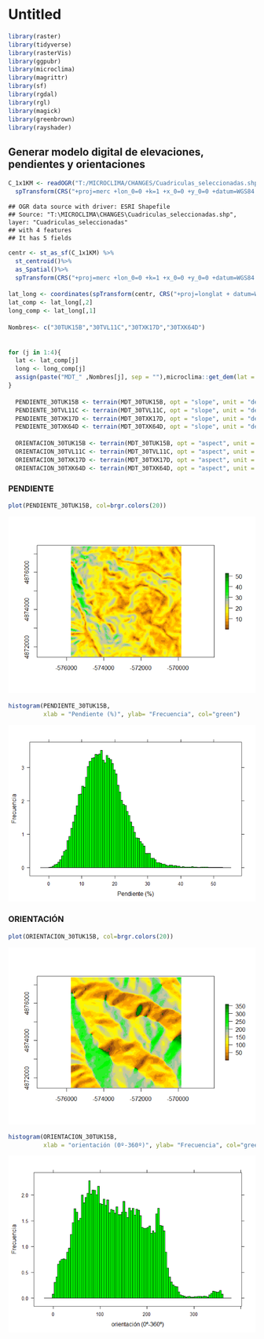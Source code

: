 Untitled
================

``` r
library(raster)
library(tidyverse)
library(rasterVis)
library(ggpubr)
library(microclima)
library(magrittr)
library(sf)
library(rgdal)
library(rgl)
library(magick)
library(greenbrown)
library(rayshader)
```

## Generar modelo digital de elevaciones, pendientes y orientaciones

``` r
C_1x1KM <- readOGR("T:/MICROCLIMA/CHANGES/Cuadriculas_seleccionadas.shp") %>%
  spTransform(CRS("+proj=merc +lon_0=0 +k=1 +x_0=0 +y_0=0 +datum=WGS84 +units=m +no_defs"))
```

    ## OGR data source with driver: ESRI Shapefile 
    ## Source: "T:\MICROCLIMA\CHANGES\Cuadriculas_seleccionadas.shp", layer: "Cuadriculas_seleccionadas"
    ## with 4 features
    ## It has 5 fields

``` r
centr <- st_as_sf(C_1x1KM) %>%
  st_centroid()%>%
  as_Spatial()%>%
  spTransform(CRS("+proj=merc +lon_0=0 +k=1 +x_0=0 +y_0=0 +datum=WGS84 +units=m +no_defs"))

lat_long <- coordinates(spTransform(centr, CRS("+proj=longlat + datum=WGS84")))
lat_comp <- lat_long[,2]
long_comp <- lat_long[,1]

Nombres<- c("30TUK15B","30TVL11C","30TXK17D","30TXK64D")


for (j in 1:4){
  lat <- lat_comp[j]
  long <- long_comp[j]
  assign(paste("MDT_" ,Nombres[j], sep = ""),microclima::get_dem(lat = lat, long = long, resolution = 30))
}

  PENDIENTE_30TUK15B <- terrain(MDT_30TUK15B, opt = "slope", unit = "degrees", neighbors = 8)
  PENDIENTE_30TVL11C <- terrain(MDT_30TVL11C, opt = "slope", unit = "degrees", neighbors = 8)
  PENDIENTE_30TXK17D <- terrain(MDT_30TXK17D, opt = "slope", unit = "degrees", neighbors = 8)
  PENDIENTE_30TXK64D <- terrain(MDT_30TXK64D, opt = "slope", unit = "degrees", neighbors = 8)
  
  ORIENTACION_30TUK15B <- terrain(MDT_30TUK15B, opt = "aspect", unit = "degrees", neighbors = 8)
  ORIENTACION_30TVL11C <- terrain(MDT_30TVL11C, opt = "aspect", unit = "degrees", neighbors = 8)
  ORIENTACION_30TXK17D <- terrain(MDT_30TXK17D, opt = "aspect", unit = "degrees", neighbors = 8)
  ORIENTACION_30TXK64D <- terrain(MDT_30TXK64D, opt = "aspect", unit = "degrees", neighbors = 8)
```

### PENDIENTE

``` r
plot(PENDIENTE_30TUK15B, col=brgr.colors(20))
```

![](tst_files/figure-gfm/unnamed-chunk-3-1.png)<!-- -->

``` r
histogram(PENDIENTE_30TUK15B,
          xlab = "Pendiente (%)", ylab= "Frecuencia", col="green")
```

![](tst_files/figure-gfm/unnamed-chunk-3-2.png)<!-- -->

### ORIENTACIÓN

``` r
plot(ORIENTACION_30TUK15B, col=brgr.colors(20))
```

![](tst_files/figure-gfm/unnamed-chunk-4-1.png)<!-- -->

``` r
histogram(ORIENTACION_30TUK15B,
          xlab = "orientación (0º-360º)", ylab= "Frecuencia", col="green")
```

![](tst_files/figure-gfm/unnamed-chunk-4-2.png)<!-- -->
